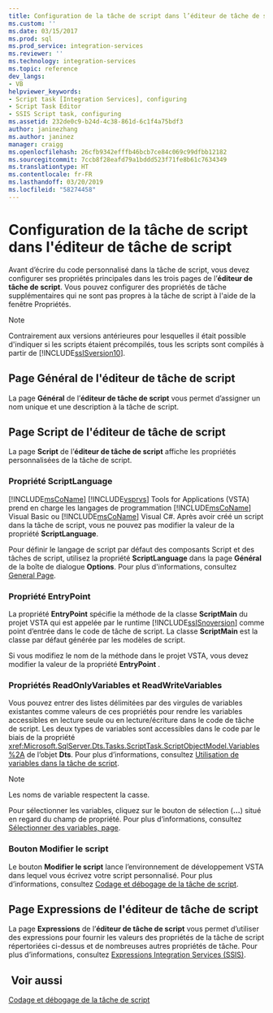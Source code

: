 ```yaml
---
title: Configuration de la tâche de script dans l’éditeur de tâche de script | Microsoft Docs
ms.custom: ''
ms.date: 03/15/2017
ms.prod: sql
ms.prod_service: integration-services
ms.reviewer: ''
ms.technology: integration-services
ms.topic: reference
dev_langs:
- VB
helpviewer_keywords:
- Script task [Integration Services], configuring
- Script Task Editor
- SSIS Script task, configuring
ms.assetid: 232de0c9-b24d-4c38-861d-6c1f4a75bdf3
author: janinezhang
ms.author: janinez
manager: craigg
ms.openlocfilehash: 26cfb9342efffb46bcb7ce84c069c99dfbb12182
ms.sourcegitcommit: 7ccb8f28eafd79a1bddd523f71fe8b61c7634349
ms.translationtype: HT
ms.contentlocale: fr-FR
ms.lasthandoff: 03/20/2019
ms.locfileid: "58274458"
---
```

# <a name="configuring-the-script-task-in-the-script-task-editor"></a>Configuration de la tâche de script dans l'éditeur de tâche de script
  Avant d’écrire du code personnalisé dans la tâche de script, vous devez configurer ses propriétés principales dans les trois pages de l’**éditeur de tâche de script**. Vous pouvez configurer des propriétés de tâche supplémentaires qui ne sont pas propres à la tâche de script à l'aide de la fenêtre Propriétés.  
  
> [!NOTE]  
>  Contrairement aux versions antérieures pour lesquelles il était possible d'indiquer si les scripts étaient précompilés, tous les scripts sont compilés à partir de [!INCLUDE[ssISversion10](../../../includes/ssisversion10-md.md)].  
  
## <a name="general-page-of-the-script-task-editor"></a>Page Général de l'éditeur de tâche de script  
 La page **Général** de l’**éditeur de tâche de script** vous permet d’assigner un nom unique et une description à la tâche de script.  
  
## <a name="script-page-of-the-script-task-editor"></a>Page Script de l'éditeur de tâche de script  
 La page **Script** de l’**éditeur de tâche de script** affiche les propriétés personnalisées de la tâche de script.  
  
### <a name="scriptlanguage-property"></a>Propriété ScriptLanguage  
 [!INCLUDE[msCoName](../../../includes/msconame-md.md)] [!INCLUDE[vsprvs](../../../includes/vsprvs-md.md)] Tools for Applications (VSTA) prend en charge les langages de programmation [!INCLUDE[msCoName](../../../includes/msconame-md.md)] Visual Basic ou [!INCLUDE[msCoName](../../../includes/msconame-md.md)] Visual C#. Après avoir créé un script dans la tâche de script, vous ne pouvez pas modifier la valeur de la propriété **ScriptLanguage**.  
  
 Pour définir le langage de script par défaut des composants Script et des tâches de script, utilisez la propriété **ScriptLanguage** dans la page **Général** de la boîte de dialogue **Options**. Pour plus d'informations, consultez [General Page](../../general-page-of-integration-services-designers-options.md).  
  
### <a name="entrypoint-property"></a>Propriété EntryPoint  
 La propriété **EntryPoint** spécifie la méthode de la classe **ScriptMain** du projet VSTA qui est appelée par le runtime [!INCLUDE[ssISnoversion](../../../includes/ssisnoversion-md.md)] comme point d’entrée dans le code de tâche de script. La classe **ScriptMain** est la classe par défaut générée par les modèles de script.  
  
 Si vous modifiez le nom de la méthode dans le projet VSTA, vous devez modifier la valeur de la propriété **EntryPoint** .  
  
### <a name="readonlyvariables-and-readwritevariables-properties"></a>Propriétés ReadOnlyVariables et ReadWriteVariables  
 Vous pouvez entrer des listes délimitées par des virgules de variables existantes comme valeurs de ces propriétés pour rendre les variables accessibles en lecture seule ou en lecture/écriture dans le code de tâche de script. Les deux types de variables sont accessibles dans le code par le biais de la propriété <xref:Microsoft.SqlServer.Dts.Tasks.ScriptTask.ScriptObjectModel.Variables%2A> de l’objet **Dts**. Pour plus d’informations, consultez [Utilisation de variables dans la tâche de script](../../../integration-services/extending-packages-scripting/task/using-variables-in-the-script-task.md).  
  
> [!NOTE]  
>  Les noms de variable respectent la casse.  
  
 Pour sélectionner les variables, cliquez sur le bouton de sélection (**...**) situé en regard du champ de propriété. Pour plus d’informations, consultez [Sélectionner des variables, page](../../../integration-services/control-flow/select-variables-page.md).  
  
### <a name="edit-script-button"></a>Bouton Modifier le script  
 Le bouton **Modifier le script** lance l’environnement de développement VSTA dans lequel vous écrivez votre script personnalisé. Pour plus d’informations, consultez [Codage et débogage de la tâche de script](../../../integration-services/extending-packages-scripting/task/coding-and-debugging-the-script-task.md).  
  
## <a name="expressions-page-of-the-script-task-editor"></a>Page Expressions de l'éditeur de tâche de script  
 La page **Expressions** de l’**éditeur de tâche de script** vous permet d’utiliser des expressions pour fournir les valeurs des propriétés de la tâche de script répertoriées ci-dessus et de nombreuses autres propriétés de tâche. Pour plus d’informations, consultez [Expressions Integration Services &#40;SSIS&#41;](../../../integration-services/expressions/integration-services-ssis-expressions.md).  
  
## <a name="see-also"></a> Voir aussi  
 [Codage et débogage de la tâche de script](../../../integration-services/extending-packages-scripting/task/coding-and-debugging-the-script-task.md)  
  
  
